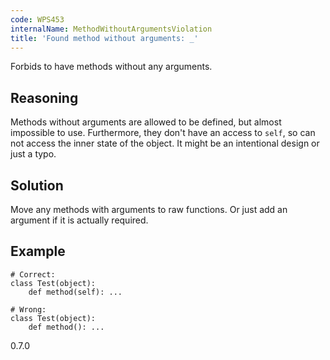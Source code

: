 ```yaml
---
code: WPS453
internalName: MethodWithoutArgumentsViolation
title: 'Found method without arguments: _'
---
```


Forbids to have methods without any arguments.

## Reasoning
Methods without arguments are allowed to be defined, but almost
impossible to use. Furthermore, they don't have an access to `self`,
so can not access the inner state of the object. It might be an
intentional design or just a typo.

## Solution
Move any methods with arguments to raw functions. Or just add an
argument if it is actually required.

## Example

    # Correct:
    class Test(object):
        def method(self): ...
    
    # Wrong:
    class Test(object):
        def method(): ...

<div class="versionadded">

0.7.0

</div>
